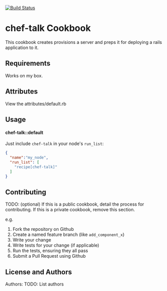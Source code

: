 [![Build Status](https://travis-ci.org/mokhan/chef-talk.svg?branch=master)](https://travis-ci.org/mokhan/chef-talk)

chef-talk Cookbook
==================
This cookbook creates provisions a server and preps it for deploying a
rails application to it.


Requirements
------------

Works on my box.

Attributes
----------
View the attributes/default.rb

Usage
-----
#### chef-talk::default
Just include `chef-talk` in your node's `run_list`:

```json
{
  "name":"my_node",
  "run_list": [
    "recipe[chef-talk]"
  ]
}
```

Contributing
------------
TODO: (optional) If this is a public cookbook, detail the process for contributing. If this is a private cookbook, remove this section.

e.g.
1. Fork the repository on Github
2. Create a named feature branch (like `add_component_x`)
3. Write your change
4. Write tests for your change (if applicable)
5. Run the tests, ensuring they all pass
6. Submit a Pull Request using Github

License and Authors
-------------------
Authors: TODO: List authors
